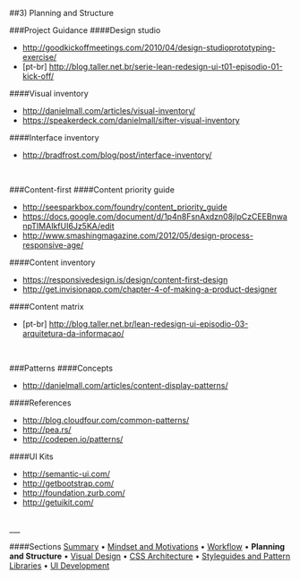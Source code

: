 ##3) Planning and Structure

###Project Guidance
####Design studio
- http://goodkickoffmeetings.com/2010/04/design-studioprototyping-exercise/
- [pt-br] http://blog.taller.net.br/serie-lean-redesign-ui-t01-episodio-01-kick-off/

####Visual inventory
- http://danielmall.com/articles/visual-inventory/
- https://speakerdeck.com/danielmall/sifter-visual-inventory

####Interface inventory
- http://bradfrost.com/blog/post/interface-inventory/

<br/>

###Content-first
####Content priority guide
- http://seesparkbox.com/foundry/content_priority_guide
- https://docs.google.com/document/d/1p4n8FsnAxdzn08jlpCzCEEBnwanpTIMAIkfUI6Jz5KA/edit
- http://www.smashingmagazine.com/2012/05/design-process-responsive-age/

####Content inventory
- https://responsivedesign.is/design/content-first-design
- http://get.invisionapp.com/chapter-4-of-making-a-product-designer

####Content matrix
- [pt-br] http://blog.taller.net.br/lean-redesign-ui-episodio-03-arquitetura-da-informacao/

<br/>

###Patterns
####Concepts
- http://danielmall.com/articles/content-display-patterns/

####References
- http://blog.cloudfour.com/common-patterns/
- http://pea.rs/
- http://codepen.io/patterns/

####UI Kits
- http://semantic-ui.com/
- http://getbootstrap.com/
- http://foundation.zurb.com/
- http://getuikit.com/

<br/>
___

####Sections
[Summary](README.md) • [Mindset and Motivations](mindset-and-motivations.md) • [Workflow](workflow.md) • **Planning and Structure** • [Visual Design](visual-design.md) • [CSS Architecture](css-architecture.md) • [Styleguides and Pattern Libraries](styleguides-and-pattern-libraries.md) • [UI Development](ui-development.md)
